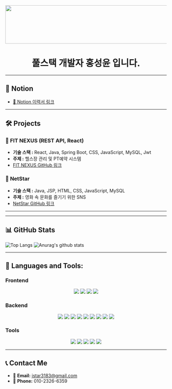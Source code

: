 <a href="https://github.com/devxb/gitanimals">
  <img src="https://render.gitanimals.org/lines/{LimeYun}?pet-id=1" width="1000" height="120"/>
</a>


<h1 align="center"> 풀스택 개발자 홍성윤 입니다.</h1>

---

## 📂 **Notion**  
- [📝 Notion 이력서 링크](https://marsh-whitefish-61e.notion.site/FullStack-Developer-165e6594e42b803a8363c0330cb185c4?pvs=4)

---

## 🛠️ **Projects**  

### 📌 **FIT NEXUS** (REST API, React)
- **기술 스택 :** React, Java, Spring Boot, CSS, JavaScript, MySQL, Jwt
- **주제 :** 헬스장 관리 및 PT예약 시스템  
- [FIT NEXUS GitHub 링크](https://github.com/LimeYun/MSA9_GYM_REST)


### 📌 **NetStar**  
- **기술 스택 :** Java, JSP, HTML, CSS, JavaScript, MySQL
- **주제 :** 영화 속 문화를 즐기기 위한 SNS
- [NetStar GitHub 링크](https://github.com/LimeYun/MSA9_movie)

  
 ---


---
## 📊 **GitHub Stats**  
![Top Langs](https://github-readme-stats.vercel.app/api/top-langs/?username=LimeYun&layout=compact)
![Anurag's github stats](https://github-readme-stats.vercel.app/api?username=LimeYun)

---


## 🚀 **Languages and Tools:**  

### **Frontend**
<div align="center">
  <img src="https://img.shields.io/badge/HTML5-E34F26?style=flat-square&logo=html5&logoColor=white">
  <img src="https://img.shields.io/badge/CSS3-1572B6?style=flat-square&logo=css3&logoColor=white">
  <img src="https://img.shields.io/badge/JavaScript-F7DF1E?style=flat-square&logo=javascript&logoColor=black">
  <img src="https://img.shields.io/badge/React-61DAFB?style=flat-square&logo=react&logoColor=black">
</div>

### **Backend**
<div align="center">
  <img src="https://img.shields.io/badge/Java-007396?style=flat-square&logo=java&logoColor=white">
  <img src="https://img.shields.io/badge/Spring-6DB33F?style=flat-square&logo=spring&logoColor=white">
  <img src="https://img.shields.io/badge/Spring%20Boot-6DB33F?style=flat-square&logo=springboot&logoColor=white">
  <img src="https://img.shields.io/badge/Servlet-007396?style=flat-square&logo=java&logoColor=white">
  <img src="https://img.shields.io/badge/JSP-007396?style=flat-square&logo=java&logoColor=white">
  <img src="https://img.shields.io/badge/MyBatis-F80000?style=flat-square&logo=&logoColor=white">
  <img src="https://img.shields.io/badge/Swagger-85EA2D?style=flat-square&logo=swagger&logoColor=black">
  <img src="https://img.shields.io/badge/MySQL-4479A1?style=flat-square&logo=mysql&logoColor=white">
  <img src="https://img.shields.io/badge/Oracle-F80000?style=flat-square&logo=oracle&logoColor=white">
</div>


### **Tools**
<div align="center">
  <img src="https://img.shields.io/badge/Git-F05032?style=flat-square&logo=git&logoColor=white">
  <img src="https://img.shields.io/badge/VSCode-007ACC?style=flat-square&logo=visualstudiocode&logoColor=white">
  <img src="https://img.shields.io/badge/Eclipse-2C2255?style=flat-square&logo=eclipse&logoColor=white">
  <img src="https://img.shields.io/badge/Figma-F24E1E?style=flat-square&logo=figma&logoColor=white">
  <img src="https://img.shields.io/badge/IntelliJ IDEA-000000?style=flat-square&logo=intellij-idea&logoColor=white">
</div>



---




## 📞 **Contact Me**  

- 📧 **Email:** [jstar3183@gmail.com](mailto:jstar3183@gmail.com)
- 📱 **Phone:** 010-2326-6359
